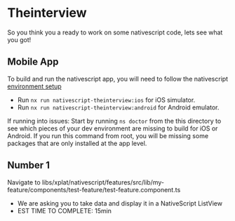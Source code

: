 # Theinterview

So you think you a ready to work on some nativescript code, lets see what you got!

## Mobile App

To build and run the nativescript app, you will need to follow the nativescript [environment setup](https://docs.nativescript.org/environment-setup.html)

- Run `nx run nativescript-theinterview:ios` for iOS simulator.
- Run `nx run nativescript-theinterview:android` for Android emulator.

If running into issues:
Start by running `ns doctor` from the this directory to see which pieces of your dev environment are missing to build for iOS or Android. If you run this command from root, you will be missing some packages that are only installed at the app level.

## Number 1

Navigate to libs/xplat/nativescript/features/src/lib/my-feature/components/test-feature/test-feature.component.ts

- We are asking you to take data and display it in a NativeScript ListView
- EST TIME TO COMPLETE: 15min
